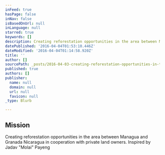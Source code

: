 ```yaml
---
inFeed: true
hasPage: false
inNav: false
isBasedOnUrl: null
inLanguage: null
starred: true
keywords: []
description: Creating reforestation opportunities in the area between Managua and Granada Nicaragua in cooperation with private land owners. Inspired by Jadav “Molai” Payeng
datePublished: '2016-04-04T01:53:10.446Z'
dateModified: '2016-04-04T01:14:58.920Z'
title: ''
author: []
sourcePath: _posts/2016-04-03-creating-reforestation-opportunities-in-the-area-between-man.md
published: true
authors: []
publisher:
  name: null
  domain: null
  url: null
  favicon: null
_type: Blurb

---
```

## Mission

Creating reforestation opportunities in the area between Managua and Granada Nicaragua in cooperation with private land owners. Inspired by Jadav "Molai" Payeng